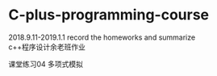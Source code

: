 ﻿# C-plus-programming-course 
2018.9.11-2019.1.1  record the homeworks and summarize  
c++程序设计余老班作业  
 
课堂练习04  多项式模拟  